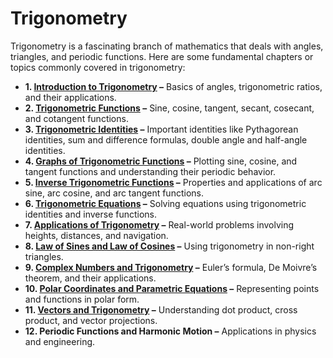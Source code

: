 # Trigonometry
Trigonometry is a fascinating branch of mathematics that deals with angles, triangles, and periodic functions. Here are some fundamental chapters or topics commonly covered in trigonometry:

* **1. [Introduction to Trigonometry](./Introduction_to_Trigonometry.ipynb) –** Basics of angles, trigonometric ratios, and their applications.
* **2. [Trigonometric Functions](./Trigonometric_Functions.ipynb) –** Sine, cosine, tangent, secant, cosecant, and cotangent functions.
* **3. [Trigonometric Identities](./Trigonometric_Identities.ipynb) –** Important identities like Pythagorean identities, sum and difference formulas, double angle and half-angle identities.
* **4. [Graphs of Trigonometric Functions](./Graphs_of_Trigonometric_Functions.ipynb) –** Plotting sine, cosine, and tangent functions and understanding their periodic behavior.
* **5. [Inverse Trigonometric Functions](./Inverse_Trigonometric_Functions.ipynb) –** Properties and applications of arc sine, arc cosine, and arc tangent functions.
* **6. [Trigonometric Equations](./Trigonometric_Equations.ipynb) –** Solving equations using trigonometric identities and inverse functions.
* **7. [Applications of Trigonometry](./Applications_of_Trigonometry.ipynb) –** Real-world problems involving heights, distances, and navigation.
* **8. [Law of Sines and Law of Cosines](./Law_of_Sines_and_Law_of_Cosines.ipynb) –** Using trigonometry in non-right triangles.
* **9. [Complex Numbers and Trigonometry](./Complex_Numbers_and_Trigonometry.ipynb) –** Euler’s formula, De Moivre’s theorem, and their applications.
* **10. [Polar Coordinates and Parametric Equations](./Polar_Coordinates_and_Parametric_Equations.ipynb) –** Representing points and functions in polar form.
* **11. [Vectors and Trigonometry](./Vectors_and_Trigonometry.ipynb) –** Understanding dot product, cross product, and vector projections.
* **12. Periodic Functions and Harmonic Motion –** Applications in physics and engineering.
